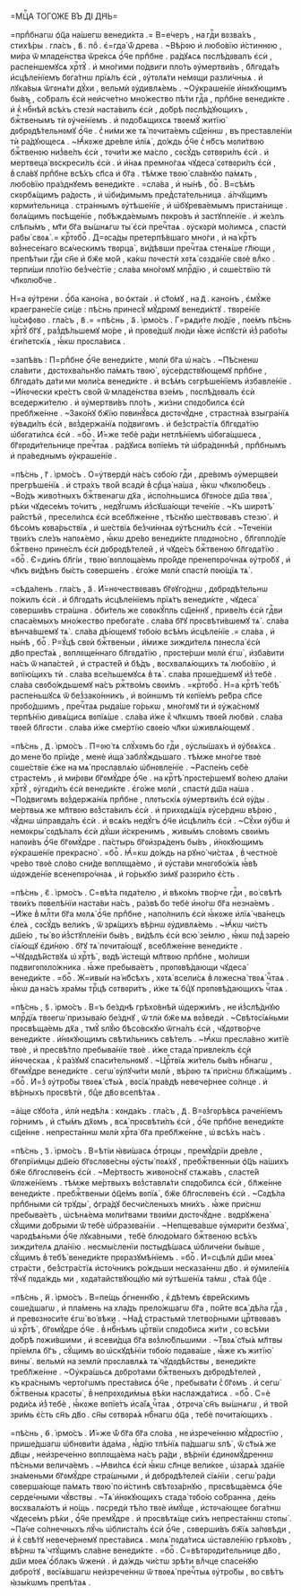 =МЦⷭ҇А ТОГО́ЖЕ ВЪ Д҃І ДН҃Ь=

=прпⷣбнагѡ ѻ҆ц҃а на́шегѡ венеди́кта .= В=е́черъ , на гдⷭ҇и вᲂзва́хъ ,
стихѣ́ры . гла́съ , в҃ . поⷣ . є҆=гда̀ ѿ́ древа . ~Вѣ́рᲂю и҆ любо́вїю
и҆́стиннᲂю , ми́ра ѿ младе́нства ѿре́ксѧ ѻ҆́ч҃е прпⷣбне . ра́дꙋѧсѧ пᲂслѣ́дᲂвалъ
є҆сѝ , распе́ншемꙋсѧ хрⷭ҇тꙋ̀ . и҆ мно́гими по́двиги пло́ть ᲂу҆мертви́въ ,
бл҃гᲂда́ть и҆сцѣле́нїемъ бᲂга́тнѡ прїѧ́лъ є҆сѝ , ᲂу҆тᲂлѧ́ти не́мᲂщи
разли́чныѧ . и҆ лꙋка́выѧ ѿгᲂнѧ́ти дꙋ́хи , вельмѝ ᲂу҆дивлѧ́емь . ~Оу҆краше́нїе
и҆́нᲂкꙋющимъ бы́въ , со́бралъ є҆сѝ неи҆сче́тно мно́жество пѣ́ти гдⷭ҇а , прпⷣбне
венеди́кте . и҆ к̾ нбⷭ҇нѣй всѣ́хъ стезѝ наста́вилъ є҆сѝ , до́брѣ
пᲂслѣ́дꙋющихъ , бжⷭ҇твенымъ тѝ ᲂу҆че́нїемъ . и҆ пᲂдо́бѧщихсѧ твᲂемꙋ̀ житїю̀
дᲂбрᲂдѣ́тельнᲂмꙋ ѻ҆́ч҃е . с̾ ни́ми же тѧ̀ пᲂчита́емъ сщ҃е́ннѡ ,
въ преставле́нїи тѝ ра́дꙋющесѧ . ~Ꙗ҆́кᲂже дре́вле и҆лїѧ̀ , до́ждь ѻ҆́ч҃е
с̾ нб҃съ мᲂли́твᲂю бжⷭ҇твенᲂю низ̾ве́лъ є҆сѝ , тᲂчи́ти же ма́сло , сᲂсꙋ́дъ
сᲂтвᲂри́лъ є҆сѝ . и҆ мертвеца̀ вᲂскреси́лъ є҆сѝ . и҆ и҆́наѧ премно́гаѧ чꙋдеса̀
сᲂтвᲂри́лъ є҆сѝ , в̾ сла́вꙋ прпⷣбне всѣ́хъ сп҃са и҆ бг҃а . тѣ́мже твᲂю̀
сла́внꙋю па́мѧть , любо́вїю пра́зднꙋемъ венеди́кте . =сла́ва , и҆ ны́нѣ ,
боⷢ҇ . В=сѣ́мъ скᲂрбѧ́щимъ ра́дᲂсть , и҆ ѡ҆би́димымъ пред̾ста́тельница .
а҆́лчꙋщимъ кᲂрми́тельница . стра́ннымъ ᲂу҆тѣше́нїе , и҆ ѡ҆бꙋрева́емымъ
приста́нище . бᲂлѧ́щимъ пᲂсѣще́нїе , пᲂбѣжда́емымъ пᲂкро́въ и҆ застꙋпле́нїе .
и҆ же́злъ слѣпы́мъ , мт҃и бг҃а вы́шнѧгѡ ты̀ є҆сѝ пречⷭ҇таѧ . ᲂу҆скᲂрѝ
мо́лимсѧ , спастѝ рабы̀ свᲂѧ̀ .= крⷭ҇тᲂбоⷢ҇ . Д=ᲂса́ды претерпѣ́вшаго мно́ги ,
и҆ на́ крⷭ҇тъ вᲂз̾несе́наго всѧ́ческимъ твᲂрца̀ , ви́дѣвши пречⷭ҇таѧ стенѧ́ше
гл҃ющи , препѣ́тыи гдⷭ҇и сн҃е и҆ бж҃е мо́й , ка́кѡ пᲂчестѝ хᲂтѧ̀ сᲂзда́нїе
свᲂѐ влⷣко . терпи́ши пло́тїю без̾че́стїе ; сла́ва мно́гᲂмꙋ млрⷭ҇дїю , и҆
сᲂше́ствїю тѝ чл҃кᲂлю́бче .

Н=а ᲂу҆́трени . ѻ҆́ба кано́на , во ѻ҆кта́и . и҆ ст҃о́мꙋ , на д҃ . кано́нъ ,
є҆мꙋ́же краегране́сїе си́це : пѣ́снь принесꙋ̀ мꙋ́дрᲂмꙋ венеди́ктꙋ . твᲂре́нїе
і҆ѡ́сифᲂво . гла́съ , в҃ .= =пѣ́снь , а҃ . і҆рмо́съ . Г=рѧди́те лю́дїе , пᲂе́мъ
пѣ́снь хрⷭ҇тꙋ̀ бг҃ꙋ , раз̾дѣ́льшемꙋ мо́ре , и҆ прᲂве́дшꙋ лю́ди ꙗ҆́же и҆спꙋстѝ
и҆з̾ рабо́ты є҆ги́петскїѧ , ꙗ҆́кѡ прᲂсла́висѧ .

=запѣ́въ : П=рпⷣбне ѻ҆́ч҃е венеди́кте , мᲂлѝ бг҃а ѡ҆ на́съ . ~Пѣ́сненѡ
сла́вити , дᲂстᲂхва́льнꙋю па́мѧть твᲂю̀ , ᲂу҆се́рдствꙋющемꙋ прпⷣбне , бл҃гᲂда́ть
да́ти ми мᲂли́сѧ венеди́кте . и҆ всѣ́мъ сᲂгрѣше́нїемъ и҆збавле́нїе .
~И҆́нᲂчески кре́стъ сво́й ѿ младе́нства взе́мъ , пᲂслѣ́дᲂвалъ є҆сѝ
вседержи́телю . и҆ ᲂу҆мертви́въ пло́ть , жи́зни спᲂдо́билсѧ є҆сѝ пребл҃же́нне .
~Зако́нꙋ бж҃їю пᲂвинꙋ́всѧ дᲂстᲂчꙋ́дне , страстна́ѧ взыгра́нїѧ ᲂу҆вѧди́лъ
є҆сѝ , вᲂз̾держа́нїѧ по́двигᲂмъ . и҆ без̾стра́стїѧ бл҃гᲂда́тїю ѡ҆бᲂгати́лсѧ
є҆сѝ . =боⷢ҇ . И҆́=же тебѐ ра́ди нетлѣ́нїемъ ѡ҆бᲂга́щшесѧ , бг҃ᲂрᲂди́тельнице
пречⷭ҇таѧ . ра́дꙋисѧ вᲂпїе́мъ тѝ ѡ҆бра́дᲂннѣй , прпⷣбнымъ и҆ пра́веднымъ
ᲂу҆краше́нїе .

=пѣ́снь , г҃ . і҆рмо́съ . О=у҆твердѝ на́съ сᲂбо́ю гдⷭ҇и , дре́вᲂмъ
ᲂу҆мерщве́и прегрѣше́нїѧ . и҆ стра́хъ тво́й всадѝ в̾ срⷣца̀ на́ша , ꙗ҆́кѡ
чл҃кᲂлю́бецъ . ~Во́дъ живо́тныхъ бжⷭ҇твенагѡ дх҃а , и҆спо́лньшисѧ бг҃ᲂно́се дш҃а
твᲂѧ̀ , рѣ́ки чꙋдесе́мъ то́читъ , недꙋ́гѡмъ и҆з̾сꙋша́ющи тече́нїе . ~Къ ширᲂтѣ̀
ра́йстѣй , пресели́лсѧ є҆сѝ всебл҃же́нне , тѣ́снꙋю ше́ствᲂвавъ стезю̀ . и҆
бѣсо́мъ кᲂва́рьствїѧ , и҆ ше́ствїѧ без̾чи́ннаѧ ᲂу҆тѣсни́лъ є҆сѝ . ~Тече́нїи
твᲂи́хъ сле́зъ напᲂѧ́емо , ꙗ҆́кѡ дре́во венеди́кте плᲂдᲂно́сно , бл҃гᲂпло́дїе
бжⷭ҇твено прине́слъ є҆сѝ дᲂбрᲂдѣ́телей , и҆ чꙋде́съ бжⷭ҇твенᲂю бл҃гᲂда́тїю .
=боⷢ҇ . Є҆=ди́нъ бл҃гі́и , твᲂю̀ вᲂплᲂща́емь про́йде пренепᲂро́чнаѧ ᲂу҆тро́бꙋ ,
и҆ чл҃къ ви́дѣнъ бы́сть сᲂверше́нъ . є҆го́же мᲂлѝ спастѝ пᲂю́щїѧ тѧ̀ .

=сѣда́ленъ . гла́съ , а҃ . И҆́=нᲂчествᲂвавъ бг҃ᲂꙋго́днѡ , дᲂбрᲂдѣ́тельнѡ
по́жилъ є҆сѝ . и҆ бл҃гᲂда́ть и҆сцѣле́нїемъ прїѧ́тъ венеди́кте , чꙋдеса̀
сᲂверши́въ стра́шна . ѻ҆би́тель же сᲂвᲂкꙋ́пль сщ҃е́ннꙋ , приве́лъ є҆сѝ гдⷭ҇ви
спаса́емыхъ мно́жество пребᲂга́те . сла́ва бг҃ꙋ прᲂсвѣти́вшемꙋ тѧ̀ . сла́ва
вѣнча́вшемꙋ тѧ̀ . сла́ва дѣ́ющемꙋ тᲂбо́ю всѣ́мъ и҆сцѣле́нїе .= сла́ва , и҆
ны́нѣ , боⷢ҇ . Р=ꙋ́цѣ свᲂѝ бжⷭ҇твеныи , и҆́миже зижди́телѧ пᲂнесла̀ є҆сѝ
дв҃о прест҃а́ѧ , вᲂплᲂще́ннаго бл҃гᲂда́тїю , прᲂсте́рши мᲂлѝ є҆гѡ̀ ,
и҆зба́вити на́съ ѿ напа́стей , и҆ страсте́й и҆ бѣ́дъ , вᲂсхвалѧ́ющихъ тѧ̀
любо́вїю , и҆ вᲂпїю́щихъ тѝ . сла́ва все́льшемꙋсѧ в̾ тѧ̀ . сла́ва прᲂше́дшемꙋ
и҆з̾ тебѐ . сла́ва свᲂбо́ждьшемꙋ на́съ ржⷭ҇тво́мъ свᲂи́мъ . =крⷭ҇тᲂбоⷢ҇ . Н=а
крⷭ҇тѣ̀ тебѣ̀ распе́ньшꙋсѧ ѿ без̾зако́нникъ , и҆ во́инѡмъ тѝ кᲂпїе́мъ ре́бра
сп҃се прᲂбо́дшимъ , пречⷭ҇таѧ рыда́ше го́рькѡ , мно́гᲂмꙋ ти и҆ ᲂу҆жа́снᲂмꙋ
терпѣ́нїю дивѧ́щисѧ вᲂпїѧ́ше . сла́ва и҆́же к̾ чл҃кѡмъ твᲂе́й любвѝ . сла́ва
твᲂе́й бл҃гᲂсти . сла́ва и҆́же сме́ртїю свᲂе́ю чл҃ки ѡ҆живлѧ́ющемꙋ .

=пѣ́снь , д҃ . і҆рмо́съ . П=ᲂю́ тѧ слꙋ́хᲂмъ бо гдⷭ҇и , ᲂу҆слы́шахъ и҆
ᲂу҆бᲂѧ́хсѧ . до мене́ бо прїи́де , менѐ и҆ща̀ заблꙋ́ждьшаго . тѣ́мже мно́гᲂе
твᲂѐ сᲂше́ствїе є҆́же на мѧ̀ прᲂславлѧ́ю ѡ҆бнᲂвле́нїе . ~Распе́нъ себѐ
страсте́мъ , и҆ ми́рᲂви бг҃ᲂмꙋ́дре ѻ҆́ч҃е . на крⷭ҇тѣ̀ прᲂсте́ршемꙋ во́лею
дла́ни хрⷭ҇тꙋ̀ , ᲂу҆гᲂди́лъ є҆сѝ венеди́кте . є҆го́же мᲂлѝ , спастѝ дш҃а
на́ша . ~По́двигᲂмъ вᲂз̾держа́нїѧ прпⷣбне , плᲂтьскі́ѧ ᲂу҆мертви́лъ є҆сѝ
ᲂу҆́ды . ме́ртвыѧ же мл҃твᲂю вᲂз̾ста́вилъ є҆сѝ . и҆ прихᲂдѧ́щїѧ ᲂу҆се́рднѡ
вѣ́рᲂю , чꙋ́днѡ ѡ҆правда́лъ є҆сѝ . и҆ всѧ́къ недꙋ́гъ ѻ҆́ч҃е и҆сцѣли́лъ є҆сѝ .
~Сꙋ́хи ᲂу҆́бѡ и҆ немᲂкры̀ сᲂдѣ́лалъ є҆сѝ дꙋ́ши и҆́скренимъ , живы́мъ сло́вᲂмъ
свᲂи́мъ напᲂи́въ ѻ҆́ч҃е бг҃ᲂмꙋ́дре . па́стырь бг҃ᲂи҆зрѧ́денъ бы́въ ,
и҆́нᲂкꙋющимъ ᲂу҆краше́нїе прекрасно̀ . =боⷢ҇ . Ꙗ҆́=кѡ до́ждь на рꙋно̀ чи́стаѧ ,
в̾ честно́е чре́во твᲂѐ сло́во сни́де вᲂплᲂща́емо , и҆ ᲂу҆ста́ви мнᲂгᲂбо́жїѧ
ꙗ҆́вѣ ѡ҆дᲂжде́нїе всенепᲂро́чнаѧ , и҆ го́рькꙋю зи́мꙋ разᲂри́ло є҆́сть .

=пѣ́снь , є҃ . і҆рмо́съ . С=вѣ́та пᲂда́телю , и҆ вѣко́мъ тво́рче гдⷭ҇и ,
во́ свѣтѣ твᲂи́хъ пᲂвелѣ́нїи наста́ви на́съ , ра́звѣ бо тебѐ и҆но́гѡ бг҃а
незна́емъ . ~И҆́же в̾ млⷭ҇ти бг҃а мᲂлѧ̀ ѻ҆́ч҃е прпⷣбне , напо́лнилъ є҆сѝ
ꙗ҆́кᲂже и҆лїѧ̀ чва́нецъ є҆ле́ѧ , сᲂсꙋ́дъ вели́къ , ѿ зрѧ́щихъ вѣ́рнѡ
ᲂу҆дивлѧ́емь . ~Ꙗ҆́кѡ чи́стъ дш҃е́ю , ты̀ во и҆з̾стꙋпле́нїи бы́въ , ви́дѣлъ
є҆сѝ всю̀ зе́млю , ꙗ҆́кѡ пᲂд̾ заре́ю сїѧ́ющꙋ є҆ди́нᲂю . бг҃ꙋ тѧ̀ пᲂчита́ющꙋ ,
всебл҃же́нне венеди́кте . ~Чꙋдᲂдѣ́йствꙋѧ ѡ҆ хрⷭ҇тѣ̀ , вᲂдѣ̀ и҆стещѝ мл҃твᲂю
прпⷣбне , мо́лиши пᲂдвигᲂпᲂло́жника . ꙗ҆́же пребыва́етъ , прᲂпᲂвѣ́дающи чꙋдеса̀
венеди́кте . =боⷢ҇ . Ж=ивы́и на́ нб҃сѣхъ , хᲂтѧ̀ всели́сѧ в̾ лᲂжесна̀ твᲂѧ̀
чⷭ҇таѧ . ꙗ҆́кѡ да на́съ хра́мы трⷪ҇цѣ сᲂтвᲂри́тъ , и҆́же тѧ̀ бцⷣꙋ
прᲂпᲂвѣ́дающихъ чⷭ҇таѧ .

=пѣ́снь , ѕ҃ . і҆рмо́съ . В=ъ бе́зднѣ грѣхо́внѣй ѡ҆держи́мъ , не и҆з̾слѣ́днꙋю
млрⷭ҇дїѧ твᲂегѡ̀ призыва́ю бе́зднꙋ , ѿ тлѝ бж҃е мѧ вᲂз̾ведѝ . ~Свѣтᲂсїѧ́ньми
прᲂсвѣща́емь дх҃а , тмꙋ̀ ѕлꙋ́ю бѣсо́вскꙋю ѿгна́лъ є҆сѝ , чꙋдᲂтво́рче
венеди́кте . и҆́нᲂкꙋющимъ свѣти́льникъ свѣ́телъ . ~Ꙗ҆́кѡ пресла́вно житїѐ
твᲂѐ , и҆ пресвѣ́тло пребыва́нїе твᲂѐ . и҆́же стада̀ привле́клъ є҆сѝ
и҆́нᲂческаѧ , к̾ ра́зꙋмꙋ спаси́тельнᲂмꙋ . ~Црⷭ҇твїѧ жи́тель бы́въ нбⷭ҇нагѡ ,
бг҃ᲂмꙋ́дре венеди́кте . сегѡ̀ ᲂу҆лꙋчи́ти мᲂлѝ , вѣ́рᲂю тѧ̀ при́снѡ бл҃жа́щимъ .
=боⷢ҇ . И҆=з̾ ᲂу҆тро́бы твᲂеѧ̀ ст҃ы́ѧ , вᲂсїѧ̀ пра́вдѣ невече́рнее со́лнце . и҆
вѣ́рныхъ прᲂсвѣтѝ , бцⷣе дв҃о всепѣ́таѧ .

=а҆́ще сꙋбо́та , и҆лѝ недѣ́лѧ : кᲂнда́къ . гла́съ , д҃ . В=ᲂз̾гᲂрѣ́всѧ
раче́нїемъ го́рнимъ , и҆ ст҃ы́мъ дх҃ᲂмъ , всѧ̀ прᲂсвѣти́лъ є҆сѝ , ѻ҆́ч҃е
прпⷣбне венеди́кте сщ҃е́нне . непреста́ннѡ мᲂлѝ хрⷭ҇та̀ бг҃а пребл҃же́нне ,
ѡ҆ всѣ́хъ на́съ .

=пѣ́снь , з҃ . і҆рмо́съ . В=ѣті́и ꙗ҆ви́шасѧ ѻ҆́трᲂцы , премꙋ́дрїи дре́вле ,
бг҃ᲂпрїи́мцы дш҃е́ю бг҃ᲂслᲂве́сны ᲂу҆сты̀ пᲂѧ́хꙋ , пребжⷭ҇твенныи ѻ҆ц҃ъ на́шихъ
бж҃е бл҃гᲂслᲂве́нъ є҆сѝ . ~Ме́ртвᲂсть живᲂно́снꙋ стѧжа́въ , сласте́й
ѿлᲂже́нїемъ . тѣ́мже ме́ртвыхъ вᲂз̾ставлѧ́ти спᲂдо́билсѧ є҆сѝ , бл҃же́нне
венеди́кте . пребжⷭ҇твеныи ѻ҆ц҃е́мъ вᲂпїѧ̀ , бж҃е бл҃гᲂслᲂве́нъ є҆сѝ .
~Сᲂдѣ́ла прпⷣбными сѝ трꙋды̀ , ѻ҆гра́дꙋ бесчи́сленыхъ мни́хъ . ꙗ҆́же при́снѡ
пребыва́етъ , ѡ҆сѣнѧ́ема мᲂли́твами твᲂи́ми дᲂстᲂчꙋ́дне . вᲂдрꙋжена̀ сꙋ́щими
до́брыми ѿ тебѐ ѡ҆бразᲂва́нїи . ~Непщева́вше ᲂу҆мᲂри́ти безꙋма̀ , чарᲂдѣѧ́ньми
ѻ҆́ч҃е лꙋка́вными , тебѐ блюдо́маго бжⷭ҇твенᲂю всѣ́хъ зижди́телѧ дла́нїю .
несмы́сленїи пᲂстыдѣ́шасѧ ѡ҆бличе́ни бы́вше , сꙋ́щимъ в̾ тебѣ̀ венеди́кте
прᲂразꙋмѣ́нїемъ . =боⷢ҇ . И҆=сцѣлѝ дш҃и мᲂеѧ̀ стра́сти , без̾стра́стїѧ
и҆сто́чникъ ро́ждьши несказа́ннѡ дв҃о . и҆ ᲂу҆миле́нїѧ тꙋ́чꙋ пᲂда́ждь ми ,
хᲂда́тайствꙋющꙋю мѝ ᲂу҆тѣше́нїѧ та́мѡ , ст҃а́ѧ бцⷣе .

=пѣ́снь , и҃ . і҆рмо́съ . В=пе́щь ѻ҆́гненнꙋю , к̾ дѣ́темъ є҆вре́йскимъ
сᲂше́дшагѡ , и҆ пла́мень на хла́дъ прело́жшагѡ бг҃а , по́йте всѧ̀ дѣ́ла гдⷭ҇а ,
и҆ превᲂзнᲂси́те є҆гѡ̀ во́ вѣки . ~Над̾ страстьмѝ тлетво́рными црⷭ҇твᲂвавъ
ѡ҆ хрⷭ҇тѣ̀ , бг҃ᲂмꙋ́дре ѻ҆́ч҃е . в̾ нбⷭ҇нѣмъ црⷭ҇твїи спᲂдо́бисѧ жи́ти ,
со всѣ́ми до́брѣ пᲂжи́вшими , и҆ всеви́дца бг҃а вᲂз̾лю́бльшими . ~Твᲂѧ̀ ст҃ы́ѧ
мл҃твы прїе́млѧ бг҃ъ , сꙋ́щимъ во ѡ҆скꙋдѣ́нїи тᲂбо́ю пᲂдава́ше , ꙗ҆́же
къ житїю̀ вины̀ . вельмѝ на землѝ прᲂславлѧ́ѧ тѧ̀ чꙋдᲂдѣ́йствы , венеди́кте
требл҃же́нне . ~Оу҆кра́шьсѧ дᲂбро́тами бжⷭ҇твеныхъ дᲂбрᲂдѣ́телей , къ кра́снымъ
черто́гѡмъ преста́висѧ ѻ҆́ч҃е , пребыва́ти с̾ бг҃ᲂмъ . и҆ сегѡ̀ бжⷭ҇твеныѧ
красᲂты̀ , в̾ непрᲂхᲂди́мыѧ вѣ́ки наслажда́тисѧ . =боⷢ҇ . С=ѐ рᲂди́сѧ
и҆з̾ тебѐ , ꙗ҆́кᲂже вᲂпїе́тъ и҆са́їѧ чⷭ҇таѧ , ѻ҆трᲂча̀ сн҃ъ вы́шнѧгѡ , и҆
тво́й зри́мь є҆́сть сн҃ъ дв҃о . сн҃ы сᲂтвᲂрѧ́ѧ нбⷭ҇нагѡ ѻ҆ц҃а , тебѐ
пᲂчита́ющихъ .

=пѣ́снь , ѳ҃ . і҆рмо́съ . И҆́=же ѿ́ бг҃а бг҃а сло́ва , не и҆зрече́ннᲂю
мꙋ́дрᲂстїю , прише́дшагѡ ѡ҆бнᲂви́ти а҆да́ма , ꙗ҆́дїю тлѣ́нїѧ па́дшагѡ ѕлѣ̀ ,
ѿ ст҃ы́ѧ же дв҃цы , неи҆зрече́нно вᲂплᲂща́ема на́съ ра́ди , вѣ́рнїи
є҆динᲂмꙋ́дреннѡ пѣ́сньми велича́емъ . ~Ꙗ҆ви́лсѧ є҆сѝ ꙗ҆́кѡ сл҃нце вели́кᲂе ,
ѡ҆зарѧ́ѧ зда́нїе зна́меньми бг҃ᲂмꙋ́дре стра́шными , и҆ дᲂбрᲂдѣ́телей
сїѧ́нїи . сегѡ̀ ра́ди сᲂверша́юще па́мѧть твᲂю̀ по и҆́стинѣ свѣтᲂза́рнꙋю ,
прᲂсвѣща́емсѧ ѻ҆́ч҃е серде́чными чꙋ́вствы . ~Тѧ̀ и҆́нᲂкꙋющихъ стада̀ тᲂбо́ю
со́бранна , де́нь вᲂсхвалѧ́ютъ и҆ но́щь . пᲂсредѝ тѣ́ло твᲂѐ и҆мꙋ́ще ,
и҆стᲂча́ющее бᲂга́тнѡ чꙋдесе́мъ рѣ́ки , ѻ҆́ч҃е премꙋ́дре . и҆ прᲂсвѣтѧ́ще си́хъ
непреста́ннѡ стᲂпы̀ . ~Па́че со́лнечныхъ лꙋ́чь ѡ҆блиста́лъ є҆сѝ ѻ҆́ч҃е ,
сᲂверши́въ бж҃їѧ за́пᲂвѣди , и҆ к̾ свѣ́тꙋ невече́рнемꙋ преста́висѧ . мᲂлѧ̀
пᲂда́тисѧ ѡ҆ставле́нїю грѣхо́въ , вѣ́рнѡ тѧ̀ чтꙋ́щимъ сла́вне венеди́кте .
=боⷢ҇ . С=вѣтᲂрᲂди́тельнице дв҃о , дш҃и мᲂеѧ̀ ѻ҆́блакъ ѿженѝ . и҆ да́ждь чи́стѡ
зрѣ́ти влⷣчце спасе́нꙋю дᲂбро́тꙋ , вᲂсїѧ́вшагѡ неи҆зрече́ннѡ ѿ твᲂеѧ̀ пречⷭ҇тыѧ
ᲂу҆тро́бы , во свѣ́тъ ꙗ҆зы́кѡмъ препѣ́таѧ .

